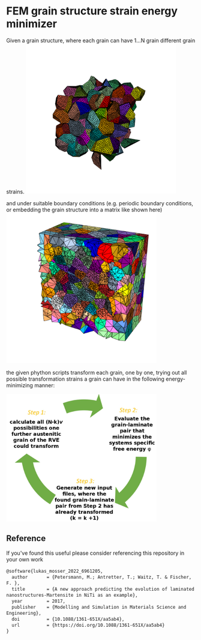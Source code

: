 # FEM grain structure strain energy minimizer

Given a grain structure, where each grain can have 1...N grain different grain strains.
<img src="https://raw.githubusercontent.com/ManuelPetersmann/FEM_grain_structure_strain_energy_minimizer/master/img17.png" width="400">
<!-- ![](https://raw.githubusercontent.com/ManuelPetersmann/FEM_grain_structure_strain_energy_minimizer/master/img17.png | width=100)  -->

and under suitable boundary conditions (e.g. periodic boundary conditions, or embedding the grain structure into a matrix like shown here)
<img src="https://raw.githubusercontent.com/ManuelPetersmann/FEM_grain_structure_strain_energy_minimizer/master/img16.png" width="400">
<!-- ![test](https://raw.githubusercontent.com/ManuelPetersmann/FEM_grain_structure_strain_energy_minimizer/master/img16.png | width=100)  -->

the given phython scripts transform each grain, one by one, trying out all possible transformation strains a grain can have in the following energy-minimizing manner:

<img src="https://raw.githubusercontent.com/ManuelPetersmann/FEM_grain_structure_strain_energy_minimizer/master/procedure_IEMA.JPG" width="400">

## Reference
If you've found this useful please consider referencing this repository in your own work
```
@software{lukas_mosser_2022_6961205,
  author       = {Petersmann, M.; Antretter, T.; Waitz, T. & Fischer, F. },
  title        = {A new approach predicting the evolution of laminated nanostructures-Martensite in NiTi as an example},
  year         = 2017,
  publisher    = {Modelling and Simulation in Materials Science and Engineering},
  doi          = {10.1088/1361-651X/aa5ab4},
  url          = {https://doi.org/10.1088/1361-651X/aa5ab4}
}
```

